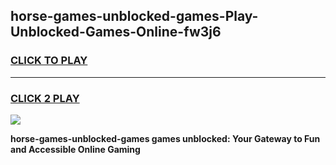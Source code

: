 
## horse-games-unblocked-games-Play-Unblocked-Games-Online-fw3j6
<h3>
<a href="https://premium76.site?title=horse-games-unblocked-games&ref=24A">CLICK TO PLAY</a></h3>
<hr>

<h3>
<a href="https://premium76.site?title=horse-games-unblocked-games&ref=24A">CLICK 2 PLAY</a>
  
</h3>

<a href="https://premium76.site?title=horse-games-unblocked-games&ref=24A"><img src="https://clearcache.store/games.png"></a>


**horse-games-unblocked-games games unblocked: Your Gateway to Fun and Accessible Online Gaming**
